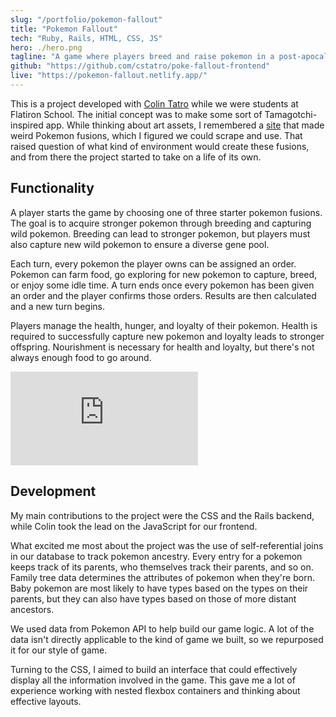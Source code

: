 ```yaml
---
slug: "/portfolio/pokemon-fallout"
title: "Pokemon Fallout"
tech: "Ruby, Rails, HTML, CSS, JS"
hero: ./hero.png
tagline: "A game where players breed and raise pokemon in a post-apocalyptic future."
github: "https://github.com/cstatro/poke-fallout-frontend"
live: "https://pokemon-fallout.netlify.app/"
---
```


This is a project developed with [Colin Tatro](https://github.com/cstatro) while we were students at Flatiron School. The initial concept was to make some sort of Tamagotchi-inspired app. While thinking about art assets, I remembered a [site](https://pokemon.alexonsager.net/) that made weird Pokemon fusions, which I figured we could scrape and use. That raised question of what kind of environment would create these fusions, and from there the project started to take on a life of its own.

## Functionality

A player starts the game by choosing one of three starter pokemon fusions. The goal is to acquire stronger pokemon through breeding and capturing wild pokemon. Breeding can lead to stronger pokemon, but players must also capture new wild pokemon to ensure a diverse gene pool.

Each turn, every pokemon the player owns can be assigned an order. Pokemon can farm food, go exploring for new pokemon to capture, breed, or enjoy some idle time. A turn ends once every pokemon has been given an order and the player confirms those orders. Results are then calculated and a new turn begins.

Players manage the health, hunger, and loyalty of their pokemon. Health is required to successfully capture new pokemon and loyalty leads to stronger offspring. Nourishment is necessary for health and loyalty, but there's not always enough food to go around.

<iframe src="https://player.vimeo.com/video/450948454" title="Catching and Breeding Pokemon" w="640" h="318" frameborder="0" allow="autoplay; fullscreen" allowfullscreen></iframe>

## Development

My main contributions to the project were the CSS and the Rails backend, while Colin took the lead on the JavaScript for our frontend.

What excited me most about the project was the use of self-referential joins in our database to track pokemon ancestry. Every entry for a pokemon keeps track of its parents, who themselves track their parents, and so on. Family tree data determines the attributes of pokemon when they're born. Baby pokemon are most likely to have types based on the types on their parents, but they can also have types based on those of more distant ancestors.

We used data from Pokemon API to help build our game logic. A lot of the data isn't directly applicable to the kind of game we built, so we repurposed it for our style of game.

Turning to the CSS, I aimed to build an interface that could effectively display all the information involved in the game. This gave me a lot of experience working with nested flexbox containers and thinking about effective layouts.